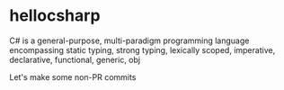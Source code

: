 # hellocsharp

C# is a general-purpose, multi-paradigm programming language encompassing static typing, strong typing, lexically scoped, imperative, declarative, functional, generic, obj

Let's make some non-PR commits
